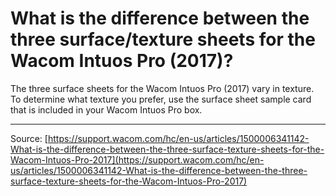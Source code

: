 # What is the difference between the three surface/texture sheets for the Wacom Intuos Pro (2017)?

The three surface sheets for the Wacom Intuos Pro (2017) vary in texture. To determine what texture you prefer, use the surface sheet sample card that is included in your Wacom Intuos Pro box.

---
Source: [https://support.wacom.com/hc/en-us/articles/1500006341142-What-is-the-difference-between-the-three-surface-texture-sheets-for-the-Wacom-Intuos-Pro-2017](https://support.wacom.com/hc/en-us/articles/1500006341142-What-is-the-difference-between-the-three-surface-texture-sheets-for-the-Wacom-Intuos-Pro-2017)

